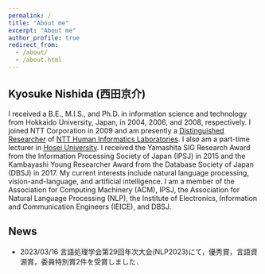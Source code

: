```yaml
---
permalink: /
title: "About me"
excerpt: "About me"
author_profile: true
redirect_from: 
  - /about/
  - /about.html
---
```


## Kyosuke Nishida (西田京介)

I received a B.E., M.I.S., and Ph.D. in information science and technology from Hokkaido University, Japan, in 2004, 2006, and 2008, respectively. I joined NTT Corporation in 2009 and am presently a [Distinguished Researcher](https://www.rd.ntt/e/organization/researcher/special/s_027.html) of [NTT Human Informatics Laboratories](https://www.rd.ntt/e/hil/). I also am a part-time lecturer in [Hosei University](https://www.hosei.ac.jp/english/). I received the Yamashita SIG Research Award from the Information Processing Society of Japan (IPSJ) in 2015 and the Kambayashi Young Researcher Award from the Database Society of Japan (DBSJ) in 2017. My current interests include natural language processing, vision-and-language, and artificial intelligence. I am a member of the Association for Computing Machinery (ACM), IPSJ, the Association for Natural Language Processing (NLP), the Institute of Electronics, Information and Communication Engineers (IEICE), and DBSJ.

## News

* 2023/03/16 言語処理学会第29回年次大会(NLP2023)にて，優秀賞，言語資源賞，委員特別賞2件を受賞しました．
